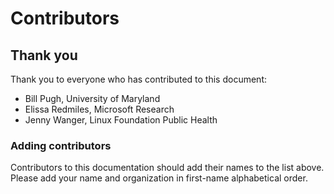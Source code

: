 # Contributors

## Thank you

Thank you to everyone who has contributed to this document:

* Bill Pugh, University of Maryland
* Elissa Redmiles, Microsoft Research
* Jenny Wanger, Linux Foundation Public Health

### Adding contributors

Contributors to this documentation should add their names to the list above. Please add your name and organization in first-name alphabetical order.
